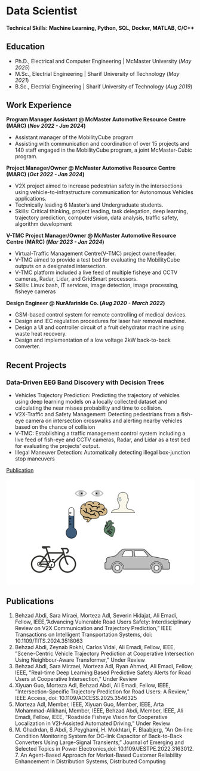 # Data Scientist

#### Technical Skills: Machine Learning, Python, SQL, Docker, MATLAB, C/C++

## Education
- Ph.D., Electrical and Computer Engineering |   McMaster University (_May 2025_)								       		
- M.Sc., Electrial Engineering  |   Sharif University of Technology (_May 2021_)	 			        		
- B.Sc., Electrial Engineering  |   Sharif University of Technology (_Aug 2019_)

## Work Experience
**Program Manager Assistant @ McMaster Automotive Resource Centre (MARC) (_Nov 2022 - Jan 2024_)**
- Assistant manager of the MobilityCube program
- Assisting with communication and coordination of over 15 projects and 140 staff engaged in the MobilityCube program, a joint McMaster-Cubic program.

**Project Manager/Owner @ McMaster Automotive Resource Centre (MARC) (_Oct 2022 - Jan 2024_)**
- V2X project aimed to increase pedestrian safety in the intersections using vehicle-to-infrastructure communication for Autonomous Vehicles applications.
- Technically leading 6 Master’s and Undergraduate students.
- Skills: Critical thinking, project leading, task delegation, deep learning, trajectory prediction, computer vision, data analysis, traffic safety, algorithm development

**V-TMC Project Manager/Owner @ McMaster Automotive Resource Centre (MARC) (_Mar 2023 - Jan 2024_)**
- Virtual-Traffic Management Centre(V-TMC) project owner/leader.
- V-TMC aimed to provide a test bed for evaluating the MobilityCube outputs on a designated intersection.
- V-TMC platform included a live feed of multiple fisheye and CCTV cameras, Radar, Lidar, and GridSmart processors.
- Skills: Linux bash, IT services, image detection, image processing, fisheye cameras

**Design Engineer @ NurAfarinIde Co. (_Aug 2020 - March 2022_)**
- GSM-based control system for remote controlling of medical devices.
- Design and IEC regulation procedures for laser hair removal machine.
- Design a UI and controller circuit of a fruit dehydrator machine using waste heat recovery.
- Design and implementation of a low voltage 2kW back-to-back converter.

## Recent Projects
### Data-Driven EEG Band Discovery with Decision Trees

- Vehicles Trajectory Prediction: Predicting the trajectory of vehicles using deep learning models on a locally
collected dataset and calculating the near misses probability and time to collision.
- V2X-Traffic and Safety Management: Detecting pedestrians from a fish-eye camera on intersection crosswalks and
alerting nearby vehicles based on the chance of collision
- V-TMC: Establishing a traffic management control system including a live feed of fish-eye and CCTV cameras, Radar,
and Lidar as a test bed for evaluating the projects’ output.
- Illegal Maneuver Detection: Automatically detecting illegal box-junction stop maneuvers

[Publication](https://www.mdpi.com/1424-8220/22/11/4240)

![Bike Study](/assets/img/bike_study.jpeg)


## Publications
1. Behzad Abdi, Sara Miraei, Morteza Adl, Severin Hidajat, Ali Emadi, Fellow, IEEE,”Advancing Vulnerable Road Users Safety: Interdisciplinary Review on V2X Communication and Trajectory Prediction,” IEEE Transactions on Intelligent Transportation Systems, doi: 10.1109/TITS.2024.3518063
2. Behzad Abdi, Zeynab Rokhi, Carlos Vidal, Ali Emadi, Fellow, IEEE, ”Scene-Centric Vehicle Trajectory Prediction at Cooperative Intersection Using Neighbour-Aware Transformer,” Under Review
3. Behzad Abdi, Sara Mirzaei, Morteza Adl, Ryan Ahmed, Ali Emadi, Fellow, IEEE, ”Real-time Deep Learning Based Predictive Safety Alerts for Road Users at Cooperative Intersection,” Under Review
4. Xiyuan Guo, Morteza Adl, Behzad Abdi, Ali Emadi, Fellow, IEEE, ”Intersection-Specific Trajectory Prediction for Road Users: A Review,” IEEE Access, doi: 10.1109/ACCESS.2025.3546325 
5. Morteza Adl, Member, IEEE, Xiyuan Guo, Member, IEEE, Arta Mohammad-Alikhani, Member, IEEE, Behzad Abdi, Member, IEEE, Ali Emadi, Fellow, IEEE, ”Roadside Fisheye Vision for Cooperative Localization in V2I-Assisted Automated Driving,” Under Review 
6. M. Ghadrdan, B.Abdi, S.Peyghami, H. Mokhtari, F. Blaabjerg, ”An On-line Condition Monitoring System for DC-link Capacitor of Back-to-Back Converters Using Large-Signal Transients,” Journal of Emerging and Selected Topics in Power Electronics,doi: 10.1109/JESTPE.2022.3163012. 7. An Agent-Based Approach for Market-Based Customer Reliability Enhancement in Distribution Systems, Distributed Computing
